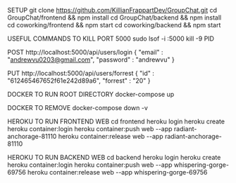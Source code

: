 
SETUP 
git clone https://github.com/KillianFrappartDev/GroupChat.git
cd GroupChat/frontend && npm install
cd GroupChat/backend && npm install
cd coworking/frontend && npm start
cd coworking/backend && npm start

USEFUL COMMANDS
TO KILL PORT 5000 
sudo lsof -i :5000
kill -9 PID

POST http://localhost:5000/api/users/login
{
    "email" : "andrewvu0203@gmail.com",
    "password" : "andrewvu"
}

PUT http://localhost:5000/api/users/forrest
{
    "id" : "612465467652f61e242d89a6",
    "forrest" : "20"
}

DOCKER TO RUN ROOT DIRECTORY
docker-compose up

DOCKER TO REMOVE 
docker-compose down -v

HEROKU TO RUN FRONTEND WEB
cd frontend
heroku login
heroku create
heroku container:login 
heroku container:push web --app radiant-anchorage-81110
heroku container:release web --app radiant-anchorage-81110


HEROKU TO RUN BACKEND WEB
cd backend
heroku login
heroku create
heroku container:login
heroku container:push web --app whispering-gorge-69756
heroku container:release web  --app whispering-gorge-69756
